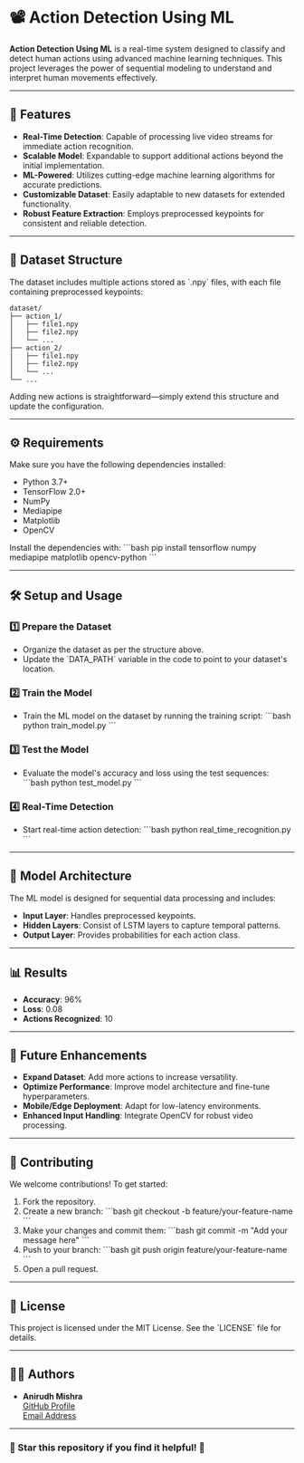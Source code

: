 # 📽️ Action Detection Using ML

**Action Detection Using ML** is a real-time system designed to classify and detect human actions using advanced machine learning techniques. This project leverages the power of sequential modeling to understand and interpret human movements effectively.

---

## 🚀 Features

- **Real-Time Detection**: Capable of processing live video streams for immediate action recognition.
- **Scalable Model**: Expandable to support additional actions beyond the initial implementation.
- **ML-Powered**: Utilizes cutting-edge machine learning algorithms for accurate predictions.
- **Customizable Dataset**: Easily adaptable to new datasets for extended functionality.
- **Robust Feature Extraction**: Employs preprocessed keypoints for consistent and reliable detection.

---

## 📂 Dataset Structure

The dataset includes multiple actions stored as \`.npy\` files, with each file containing preprocessed keypoints:
```
dataset/
├── action_1/
│   ├── file1.npy
│   ├── file2.npy
│   └── ...
├── action_2/
│   ├── file1.npy
│   ├── file2.npy
│   └── ...
└── ...
```


Adding new actions is straightforward—simply extend this structure and update the configuration.

---

## ⚙️ Requirements

Make sure you have the following dependencies installed:

- Python 3.7+
- TensorFlow 2.0+
- NumPy
- Mediapipe
- Matplotlib
- OpenCV 

Install the dependencies with:
\`\`\`bash
pip install tensorflow numpy mediapipe matplotlib opencv-python
\`\`\`

---

## 🛠️ Setup and Usage

### 1️⃣ **Prepare the Dataset**
- Organize the dataset as per the structure above.
- Update the \`DATA_PATH\` variable in the code to point to your dataset's location.

### 2️⃣ **Train the Model**
- Train the ML model on the dataset by running the training script:
  \`\`\`bash
  python train_model.py
  \`\`\`

### 3️⃣ **Test the Model**
- Evaluate the model's accuracy and loss using the test sequences:
  \`\`\`bash
  python test_model.py
  \`\`\`

### 4️⃣ **Real-Time Detection**
- Start real-time action detection:
  \`\`\`bash
  python real_time_recognition.py
  \`\`\`

---

## 🧠 Model Architecture

The ML model is designed for sequential data processing and includes:

- **Input Layer**: Handles preprocessed keypoints.
- **Hidden Layers**: Consist of LSTM layers to capture temporal patterns.
- **Output Layer**: Provides probabilities for each action class.

---

## 📊 Results

- **Accuracy**: 96%
- **Loss**: 0.08
- **Actions Recognized**: 10

---

## 🌟 Future Enhancements

- **Expand Dataset**: Add more actions to increase versatility.
- **Optimize Performance**: Improve model architecture and fine-tune hyperparameters.
- **Mobile/Edge Deployment**: Adapt for low-latency environments.
- **Enhanced Input Handling**: Integrate OpenCV for robust video processing.

---

## 🤝 Contributing

We welcome contributions! To get started:

1. Fork the repository.
2. Create a new branch:
   \`\`\`bash
   git checkout -b feature/your-feature-name
   \`\`\`
3. Make your changes and commit them:
   \`\`\`bash
   git commit -m "Add your message here"
   \`\`\`
4. Push to your branch:
   \`\`\`bash
   git push origin feature/your-feature-name
   \`\`\`
5. Open a pull request.

---

## 📜 License

This project is licensed under the MIT License. See the \`LICENSE\` file for details.

---

## 👨‍💻 Authors

- **Anirudh Mishra**  
  [GitHub Profile](https://github.com/Anirudh112233)  
  [Email Address](mailto:anirudhmishra112233@gmail.com)

---

### 🌟 Star this repository if you find it helpful! 🌟
